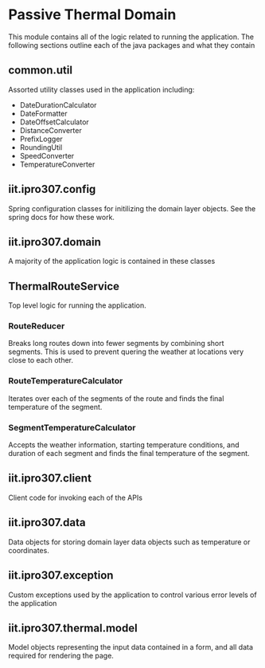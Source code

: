 # Passive Thermal Domain
This module contains all of the logic related to running the application. The following sections outline each of the java packages and what they contain

## common.util
Assorted utility classes used in the application including:

* DateDurationCalculator
* DateFormatter
* DateOffsetCalculator
* DistanceConverter
* PrefixLogger
* RoundingUtil
* SpeedConverter
* TemperatureConverter

## iit.ipro307.config
Spring configuration classes for initilizing the domain layer objects. See the spring docs for how these work.

## iit.ipro307.domain
A majority of the application logic is contained in these classes

## ThermalRouteService
Top level logic for running the application.

### RouteReducer
Breaks long routes down into fewer segments by combining short segments. This is used to prevent quering the weather at locations very close to each other.

### RouteTemperatureCalculator
Iterates over each of the segments of the route and finds the final temperature of the segment.

### SegmentTemperatureCalculator
Accepts the weather information, starting temperature conditions, and duration of each segment and finds the final temperature of the segment.

## iit.ipro307.client
Client code for invoking each of the APIs

## iit.ipro307.data
Data objects for storing domain layer data objects such as temperature or coordinates.

## iit.ipro307.exception
Custom exceptions used by the application to control various error levels of the application

## iit.ipro307.thermal.model
Model objects representing the input data contained in a form, and all data required for rendering the page.


